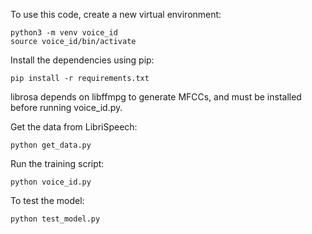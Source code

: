 To use this code, create a new virtual environment:

    python3 -m venv voice_id
    source voice_id/bin/activate

Install the dependencies using pip:

    pip install -r requirements.txt

librosa depends on libffmpg to generate MFCCs, and must be installed before
running voice_id.py.

Get the data from LibriSpeech:

    python get_data.py

Run the training script:

    python voice_id.py

To test the model:

    python test_model.py
